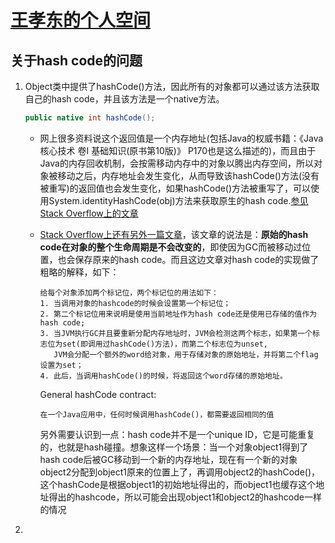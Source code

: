 # [王孝东的个人空间](https://scm-git.github.io/)

## 关于hash code的问题
1. Object类中提供了hashCode()方法，因此所有的对象都可以通过该方法获取自己的hash code，并且该方法是一个native方法。
   ```java
   public native int hashCode();
   ```
   * 网上很多资料说这个返回值是一个内存地址(包括Java的权威书籍：《Java核心技术 卷I 基础知识(原书第10版)》 P170也是这么描述的)，而且由于Java的内存回收机制，会按需移动内存中的对象以腾出内存空间，所以对象被移动之后，内存地址会发生变化，从而导致该hashCode()方法(没有被重写)的返回值也会发生变化，如果hashCode()方法被重写了，可以使用System.identityHashCode(obj)方法来获取原生的hash code.[参见Stack Overflow上的文章](https://stackoverflow.com/questions/1961146/memory-address-of-variables-in-java)
   * [Stack Overflow上还有另外一篇文章](https://stackoverflow.com/questions/3796699/will-hashcode-return-a-different-int-due-to-compaction-of-tenure-space)，该文章的说法是：**原始的hash code在对象的整个生命周期是不会改变的**，即使因为GC而被移动过位置，也会保存原来的hash code。而且这边文章对hash code的实现做了粗略的解释，如下：
     
     ```
     给每个对象添加两个标记位，两个标记位的用法如下：
     1. 当调用对象的hashcode的时候会设置第一个标记位；
     2. 第二个标记位用来说明是使用当前地址作为hash code还是使用已存储的值作为hash code;
     3. 当JVM执行GC并且要重新分配内存地址时，JVM会检测这两个标志，如果第一个标志位为set(即调用过hashCode()方法)，而第二个标志位为unset, 
        JVM会分配一个额外的word给对象，用于存储对象的原始地址，并将第二个flag设置为set；
     4. 此后，当调用hashCode()的时候，将返回这个word存储的原始地址。
     ```
     
     General hashCode contract:
     
     ```
     在一个Java应用中，任何时候调用hashCode()，都需要返回相同的值
     ```
     另外需要认识到一点：hash code并不是一个unique ID，它是可能重复的，也就是hash碰撞。想象这样一个场景：当一个对象object1得到了hash code后被GC移动到一个新的内存地址，现在有一个新的对象object2分配到object1原来的位置上了，再调用object2的hashCode()，这个hashCode是根据object1的初始地址得出的，而object1也缓存这个地址得出的hashcode，所以可能会出现object1和object2的hashcode一样的情况

2. 